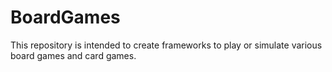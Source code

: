 # BoardGames

This repository is intended to create frameworks to play or simulate various board games and card games.
